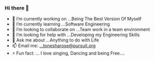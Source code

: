 ### Hi there 👋

- 🔭 I’m currently working on ...Being The Best Version Of Myself
- 🌱 I’m currently learning ...Software Engineering 
- 👯 I’m looking to collaborate on ...Team work in a team environment 
- 🤔 I’m looking for help with ...Developing my Engineering Skills 
- 💬 Ask me about ...Anything to do with Life 
- 📫 Email me: ...tonesharose@pursuit.org 
- ⚡ Fun fact: ... I love singing, Dancing and being Free....
